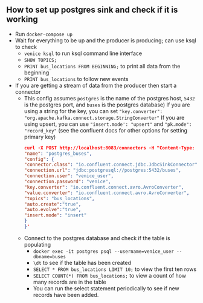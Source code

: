 ## How to set up postgres sink and check if it is working 
- Run `docker-compose up`
- Wait for everything to be up and the producer is producing; can use ksql to check
  - `venice ksql` to run ksql command line interface
  - `SHOW TOPICS;`
  - `PRINT bus_locations FROM BEGINNING;` to print all data from the beginning
  - `PRINT bus_locations` to follow new events
- If you are getting a stream of data from the producer then start a connector 
  - This config assumes `postgres` is the name of the postgres host, `5432` is the postgres port, and `buses` is the postgres database)
    If you are using a string for the key, you can set `"key.converter": "org.apache.kafka.connect.storage.StringConverter"`
    If you are using upsert, you can use `"insert.mode': "upsert"` and `"pk.mode": "record_key"` (see the confluent docs for other options for setting primary key)
    ```json
    curl -X POST http://localhost:8083/connectors -H "Content-Type: application/json" -d '{
    "name": "postgres_buses",
    "config": {
    "connector.class": "io.confluent.connect.jdbc.JdbcSinkConnector",
    "connection.url": "jdbc:postgresql://postgres:5432/buses",
    "connection.user": "venice_user",
    "connection.password": "venice",
    "key.converter": "io.confluent.connect.avro.AvroConverter",
    "value.converter": "io.confluent.connect.avro.AvroConverter",
    "topics": "bus_locations",
    "auto.create":"true",
    "auto.evolve":"true",
    "insert.mode": "insert"
    }
    }'
    ```
  - Connect to the postgres database and check if the table is populating
    - `docker exec -it postgres psql --username=venice_user --dbname=buses`
    - `\dt` to see if the table has been created
    - `SELECT * FROM bus_locations LIMIT 10;` to view the first ten rows
    - `SELECT COUNT(*) FROM bus_locations;` to view a count of how many records are in the table
    - You can run the select statement periodically to see if new records have been added.